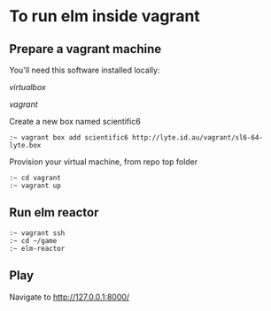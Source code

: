 
To run elm inside vagrant
=========================

Prepare a vagrant machine
-------------------------

You'll need this software installed locally:

 *virtualbox*
 
 *vagrant*

Create a new box named scientific6

    :~ vagrant box add scientific6 http://lyte.id.au/vagrant/sl6-64-lyte.box

Provision your virtual machine, from repo top folder

    :~ cd vagrant
    :~ vagrant up

Run elm reactor
---------------

    :~ vagrant ssh
    :~ cd ~/game
    :~ elm-reactor

Play
----

Navigate to http://127.0.0.1:8000/
